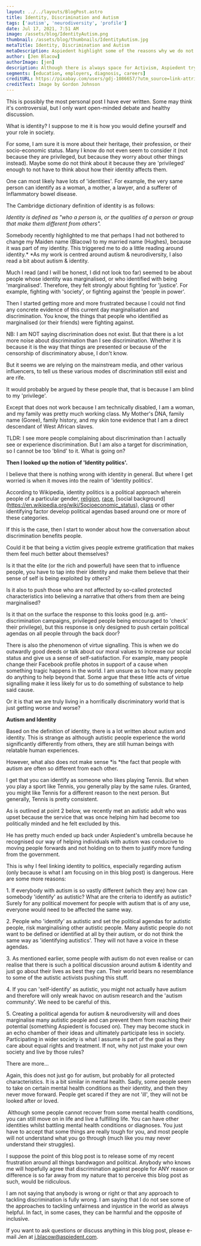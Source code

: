 ```yaml
---
layout: ../../layouts/BlogPost.astro
title: Identity, Discrimination and Autism
tags: ['autism', 'neurodiversity', 'profile']
date: Jul 17, 2021, 7:51 AM
image: /assets/blog/IdentityAutism.png
thumbnail: /assets/blog/thumbnails/IdentityAutism.jpg
metaTitle: Identity, Discrimination and Autism
metaDescription: Aspiedent highlight some of the reasons why we do not believe autism & identity politics mix well and vents some frustrations about the topics of identity and discrimination.
author: [Jen Blacow]
authorImage: [jen]
description: Although there is always space for Activism, Aspiedent try to stay away from political ideologies in relation to autism. Identity politics in particular is sometimes referred to regarding autism and the experience of being autistic. This blog post highlights some of the reasons why we do not believe autism & identity politics mix well and vents some frustrations about the topics of identity and discrimination.
segments: [education, employers, diagnosis, careers]
creditURL: https://pixabay.com/users/gdj-1086657/?utm_source=link-attribution&utm_medium=referral&utm_campaign=image&utm_content=2750393
creditText: Image by Gordon Johnson
---
```

This is possibly the most personal post I have ever written. Some may
think it's controversial, but I only want open-minded debate and healthy
discussion. 

What is identity? I suppose to me it is how you would define yourself
and your role in society. 

For some, I am sure it is more about their heritage, their profession,
or their socio-economic status. Many I know do not even seem to consider
it (not because they are privileged, but because they worry about other
things instead). Maybe some do not think about it because they are
'privileged' enough to not have to think about how their identity
affects them. 

One can most likely have lots of 'identities'. For example, the very
same person can identify as a woman, a mother, a lawyer, and a sufferer
of Inflammatory bowel disease. 

The Cambridge dictionary definition of identity is as follows:

*Identity is defined as "who a person is, or the qualities of a person or group that make them different from others".*

Somebody recently highlighted to me that perhaps I had not bothered to
change my Maiden name (Blacow) to my married name (Hughes), because it
was part of my identity. This triggered me to do a little reading around
identity.* *As my work is centred around autism & neurodiversity, I also
read a bit about autism & identity. 

Much I read (and I will be honest, I did not look too far) seemed to be
about people whose identity was marginalised, or who identified with
being 'marginalised'. Therefore, they felt strongly about fighting for
'justice'. For example, fighting with 'society', or fighting against the
'people in power'. 

Then I started getting more and more frustrated because I could not find
any concrete evidence of this current day marginalisation and
discrimination. You know, the things that people who identified as
marginalised (or their friends) were fighting against.

NB: I am NOT saying discrimination does not exist. But that there is a
lot more noise about discrimination than I see discrimination. Whether
it is because it is the way that things are presented or because of the
censorship of discriminatory abuse, I don't know. 

But it seems we are relying on the mainstream media, and other various
influencers, to tell us these various modes of discrimination still
exist and are rife. 

It would probably be argued by these people that, that is because I am
blind to my 'privilege'. 

Except that does not work because I am technically disabled, I am a
woman, and my family was pretty much working class. My Mother's DNA,
family name (Goree), family history, and my skin tone evidence that I am
a direct descendant of West African slaves. 

TLDR: I see more people complaining about discrimination than I actually
see or experience discrimination. But I am also a target for
discrimination, so I cannot be too 'blind' to it. What is going on?

**Then I looked up the notion of 'Identity politics'.**

I believe that there is nothing wrong with identity in general. But
where I get worried is when it moves into the realm of 'identity
politics'. 

According to Wikipedia, identity politics is a political approach
wherein people of a particular
gender, [religion](https://en.wikipedia.org/wiki/Religion), [race](https://en.wikipedia.org/wiki/Race_(human_categorization)), [social
background](https://en.wikipedia.org/wiki/Socioeconomic_status), [class](https://en.wikipedia.org/wiki/Social_class) or
other identifying factor develop political agendas based around one or
more of these categories.

If this is the case, then I start to wonder about how the conversation
about discrimination benefits people. 

Could it be that being a victim gives people extreme gratification that
makes them feel much better about themselves? 

Is it that the elite (or the rich and powerful) have seen that to
influence people, you have to tap into their identity and make them
believe that their sense of self is being exploited by others?

Is it also to push those who are not affected by so-called protected
characteristics into believing a narrative that others from them are
being marginalised? 

Is it that on the surface the response to this looks good (e.g.
anti-discrimination campaigns, privileged people being encouraged to
'check' their privilege), but this response is only designed to push
certain political agendas on all people through the back door? 

There is also the phenomenon of virtue signalling. This is when we do
outwardly good deeds or talk about our moral values to increase our
social status and give us a sense of self-satisfaction. For example,
many people change their Facebook profile photos in support of a cause
when something tragic happens in the world. I am unsure as to how many
people do anything to help beyond that. Some argue that these little
acts of virtue signalling make it less likely for us to do something of
substance to help said cause. 

Or it is that we are truly living in a horrifically discriminatory world
that is just getting worse and worse?

**Autism and Identity**

Based on the definition of identity, there is a lot written about autism
and identity. This is strange as although autistic people experience the
world significantly differently from others, they are still human beings
with relatable human experiences.

However, what also does not make sense *is *the fact that people with
autism are often so different from each other. 

I get that you can identify as someone who likes playing Tennis. But
when you play a sport like Tennis, you generally play by the same rules.
Granted, you might like Tennis for a different reason to the next
person. But generally, Tennis is pretty consistent. 

As is outlined at point 2 below, we recently met an autistic adult who
was upset because the service that was once helping him had become too
politically minded and he felt excluded by this.

He has pretty much ended up back under Aspiedent's umbrella because he
recognised our way of helping individuals with autism was conducive to
moving people forwards and not holding on to them to justify more
funding from the government. 

This is why I feel linking identity to politics, especially regarding
autism (only because is what I am focusing on in this blog post) is
dangerous. Here are some more reasons: 

1\. If everybody with autism is so vastly different (which they are) how
can somebody 'identify' as autistic? What are the criteria to identify
as autistic? Surely for any political movement for people with autism
that is of any use, everyone would need to be affected the same way.

2\. People who 'identify' as autistic and set the political agendas for
autistic people, risk marginalising other autistic people. Many autistic
people do not want to be defined or identified at all by their autism,
or do not think the same way as 'identifying autistics'. They will not
have a voice in these agendas. 

3\. As mentioned earlier, some people with autism do not even realise or
can realise that there is such a political discussion around autism &
identity and just go about their lives as best they can. Their world
bears no resemblance to some of the autistic activists pushing this
stuff. 

4. If you can 'self-identify' as autistic, you might not actually have
autism and therefore will only wreak havoc on autism research and the
'autism community'. We need to be careful of this. 

5\. Creating a political agenda for autism & neurodiversity will and does
marginalise many autistic people and can prevent them from reaching
their potential (something Aspiedent is focused on). They may become
stuck in an echo chamber of their ideas and ultimately participate less
in society. Participating in wider society is what I assume is part of
the goal as they care about equal rights and treatment. If not, why not
just make your own society and live by those rules?

There are more... 

Again, this does not just go for autism, but probably for all protected
characteristics. It is a bit similar in mental health. Sadly, some
people seem to take on certain mental health conditions as their
identity, and then they never move forward. People get scared if they
are not 'ill', they will not be looked after or loved.

 Although some people cannot recover from some mental health conditions,
you can still move on in life and live a fulfilling life. You can have
other identities whilst battling mental health conditions or diagnoses.
You just have to accept that some things are really tough for you, and
most people will not understand what you go through (much like you may
never understand their struggles). 

I suppose the point of this blog post is to release some of my recent
frustration around all things bandwagon and political. Anybody who knows
me will hopefully agree that discrimination against people for ANY
reason or difference is so far away from my nature that to perceive this
blog post as such, would be ridiculous. 

I am not saying that anybody is wrong or right or that any approach to
tackling discrimination is fully wrong. I am saying that I do not see
some of the approaches to tackling unfairness and injustice in the world
as always helpful. In fact, in some cases, they can be harmful and the
opposite of inclusive. 

If you want to ask questions or discuss anything in this blog post,
please e-mail Jen at <j.blacow@aspiedent.com>.
